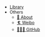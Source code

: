 -   [Library](/README.md)
-   Others
    -   [🦾 About](/life/bio.md)
    -   [🏄 Weibo](https://weibo.com/icedes)
    -   [🧑🏻‍💻 GitHub](https://github.com/IceHe)

<!-- - External -->
<!--     - [Chat](https://gitter.im/IceHe/community) -->
<!--     - [Repo](https://github.com/IceHe/IceHe) -->
<!--     - [GitHub](https://github.com/IceHe) -->
<!--     - [GitLab](https://gitlab.com/IceHe) -->
<!--     - [Weibo](https://weibo.com/icedes) -->

<!-- Ref : https://docsify.js.org/#/custom-navbar?id=markdown -->
